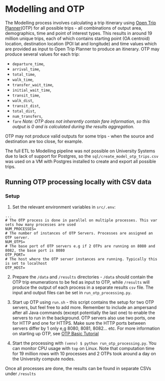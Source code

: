 # Modelling and OTP

The Modelling process involves calculating a trip itinerary using [Open Trip Planner](https://www.opentripplanner.org/)(OTP) for
all possible trips - all combinations of output area, demographics, time and point of interest types. This results
in around 19 million unique trips, each of which contains starting point (OA centroid) location, destination location (POI lat and longitude) 
and time values which are provided as input to Open Trip Planner to produce an itinerary.
OTP may produce several values for each trip:
 - `departure_time`,
 - `arrival_time`,
 - `total_time`,
 - `walk_time`,
 - `transfer_wait_time`,
 - `initial_wait_time`,
 - `transit_time`,
 - `walk_dist`,
 - `transit_dist`,
 - `total_dist`,
 - `num_transfers`,
 - `fare` *Note: OTP does not inherently contain fare information, so this output is 0 and is calculated during the results aggregation.*

OTP may not produce valid outputs for some trips - when the source and destination are too close, for example.

The full ETL to Modelling pipeline was not possible on University Systems due to lack of support for Postgres, 
so the `sql/create_model_otp_trips.csv` was used on a VM with Postgres installed to create and export all possible trips.

## Running OTP processing locally with CSV data

### Setup
1. Set the relevant environment variables in `src/.env`:
```
...
# The OTP process is done in parallel on multiple processes. This var sets how many processes are used
NUM_PROCESSES=
# The number of instances of OTP Servers. Processes are assigned an OTP server.
NUM_OTPS=
# The base port of OTP servers e.g if 2 OTPs are running on 8080 and 8082, the base port is 8080
OTP_PORT=
# The host where the OTP server instances are running. Typically this is set to localhost
OTP_HOST=
```
2. Prepare the `/data` and `/results` directories - `/data` should contain the OTP trip enumerations to be fed as input to OTP, while
`/results` will produce the output of each process in a separate results `csv` file. The input and output files can be set in `run_otp_processing.py`.

3. Start up OTP using `run.sh` - this script contains the setup for two OTP servers, but feel free to add more. Remember to include an
ampersand after all Java commands (except potentially the last one) to enable the servers to run in the background.
OTP servers also use two ports, one for HTTP and one for HTTPS. Make sure the HTTP ports between servers differ by 1 only e,g
8080, 8081, 8082... etc.
For more information on starting up OTP, see [OTP Basic Tutorial](http://docs.opentripplanner.org/en/latest/Basic-Tutorial/)

4. Start the processing with `(venv) $ python run_otp_processing.py`. You can monitor CPU usage with `top` on Linux. Note that computation
time for 19 million rows with 10 processes and 2 OTPs took around a day on the University compute nodes.

Once all processes are done, the results can be found in separate CSVs under `/results`
